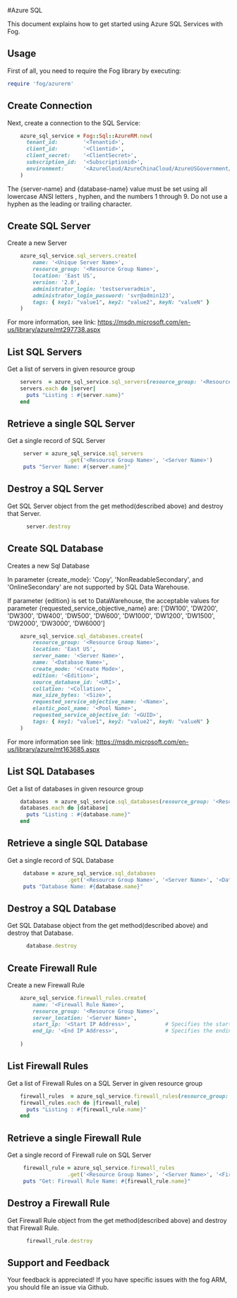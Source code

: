 #Azure SQL

This document explains how to get started using Azure SQL Services with Fog.

## Usage

First of all, you need to require the Fog library by executing:

```ruby
require 'fog/azurerm'
```

## Create Connection

Next, create a connection to the SQL Service:

```ruby
    azure_sql_service = Fog::Sql::AzureRM.new(
      tenant_id:        '<Tenantid>',                                                      # Tenant id of Azure Active Directory Application
      client_id:        '<Clientid>',                                                      # Client id of Azure Active Directory Application
      client_secret:    '<ClientSecret>',                                                  # Client Secret of Azure Active Directory Application
      subscription_id:  '<Subscriptionid>',                                                # Subscription id of an Azure Account
      environment:      '<AzureCloud/AzureChinaCloud/AzureUSGovernment/AzureGermanCloud>'  # Azure cloud environment. Default is AzureCloud.
    )
```

The {server-name} and {database-name} value must be set using all lowercase ANSI letters , hyphen, and the numbers 1 through 9. Do not use a hyphen as the leading or trailing character.


## Create SQL Server

Create a new Server

```ruby
    azure_sql_service.sql_servers.create(
        name: '<Unique Server Name>',
        resource_group: '<Resource Group Name>',
        location: 'East US',
        version: '2.0',                                                                     # Specifies the version of the Azure server. The acceptable value are: '2.0' or '12.0'
        administrator_login: 'testserveradmin',                                             # Specifies the name of the SQL administrator.
        administrator_login_password: 'svr@admin123',                                       # Specifies the password of the SQL administrator.
        tags: { key1: "value1", key2: "value2", keyN: "valueN" }                            # [Optional]
    )
```
For more information, see link: https://msdn.microsoft.com/en-us/library/azure/mt297738.aspx

## List SQL Servers
Get a list of servers in given resource group
```ruby
    servers  = azure_sql_service.sql_servers(resource_group: '<Resource Group Name>')
    servers.each do |server|
      puts "Listing : #{server.name}"
    end
```

## Retrieve a single SQL Server

Get a single record of SQL Server

```ruby
     server = azure_sql_service.sql_servers
                   .get('<Resource Group Name>', '<Server Name>')
     puts "Server Name: #{server.name}"
```

## Destroy a SQL Server

Get SQL Server object from the get method(described above) and destroy that Server.

```ruby
      server.destroy
```

## Create SQL Database

Creates a new Sql Database

In parameter {create_mode}: 'Copy', 'NonReadableSecondary', and 'OnlineSecondary' are not supported by SQL Data Warehouse.

If parameter {edition} is set to DataWarehouse, the acceptable values for parameter {requested_service_objective_name} are: ['DW100', 'DW200', 'DW300', 'DW400', 'DW500', 'DW600', 'DW1000', 'DW1200', 'DW1500', 'DW2000', 'DW3000', 'DW6000'] 

```ruby
    azure_sql_service.sql_databases.create(
        resource_group: '<Resource Group Name>',
        location: 'East US',
        server_name: '<Server Name>',
        name: '<Database Name>',
        create_mode: '<Create Mode>',                                                       # Optional. Specifies the type of database to create. The default value is Default. The acceptable values are: [Copy, Default, NonReadableSecondary, OnlineSecondary, PointInTimeRestore, PointInTimeRestore, Restore]
        edition: '<Edition>',                                                               # Conditional. Specifies the edition of the database. If createMode is set to Default, then this value must be specified. The acceptable value are: [Basic, Standard, Premium, DataWarehouse]
        source_database_id: '<URI>',                                                        # Conditional. Specifies the URI of the source database. If createMode is not set to Default, then this value must be specified.
        collation: '<Collation>',                                                           # Conditional. Specifies the name of the collation. If createMode is set to Default, then this value must be specified. 
        max_size_bytes: '<Size>',                                                           # Conditional. Specifies the maximum size to which the database may grow. If createMode is set to Default, then this value must be specified.
        requested_service_objective_name: '<Name>',                                         # Conditional. Specifies the requested service level of the database. If requestedServiceObjectiveId is specified, then this value must not be specified. The acceptable value are: [Basic, S0, S1, S2, S3, P1, P2, P4, P6, P11, ElasticPool]
        elastic_pool_name: '<Pool Name>',                                                   # Conditional. Specifies the name of the elastic database pool. If requestedServiceObjectiveId or requestedServiceObjectiveName is set to ElasticPool, then this value must be specified.
        requested_service_objective_id: '<GUID>',                                           # Conditional. Specifies the identifier of the requested service level. If requestedServiceObjectiveName is specified, then this value must not be specified.
        tags: { key1: "value1", key2: "value2", keyN: "valueN" }                            # [Optional]
    )
```
For more information see link: https://msdn.microsoft.com/en-us/library/azure/mt163685.aspx  

## List SQL Databases
Get a list of databases in given resource group

```ruby
    databases  = azure_sql_service.sql_databases(resource_group: '<Resource Group Name>', server_name: '<Server Name>')
    databases.each do |database|
      puts "Listing : #{database.name}"
    end
```

## Retrieve a single SQL Database

Get a single record of SQL Database

```ruby
     database = azure_sql_service.sql_databases
                   .get('<Resource Group Name>', '<Server Name>', '<Database Name>')
     puts "Database Name: #{database.name}"
```

## Destroy a SQL Database

Get SQL Database object from the get method(described above) and destroy that Database.

```ruby
      database.destroy
```

## Create Firewall Rule

Create a new Firewall Rule

```ruby
    azure_sql_service.firewall_rules.create(
        name: '<Firewall Rule Name>',
        resource_group: '<Resource Group Name>',
        server_location: '<Server Name>',
        start_ip: '<Start IP Address>',           # Specifies the starting IP address to allow through the firewall.
        end_ip: '<End IP Address>',               # Specifies the ending IP address to allow through the firewall.
        
    )
```

## List Firewall Rules
Get a list of Firewall Rules on a SQL Server in given resource group
```ruby
    firewall_rules  = azure_sql_service.firewall_rules(resource_group: '<Resource Group Name>', server_name: '<Server Name>')
    firewall_rules.each do |firewall_rule|
      puts "Listing : #{firewall_rule.name}"
    end
```

## Retrieve a single Firewall Rule
Get a single record of Firewall rule on SQL Server
```ruby
     firewall_rule = azure_sql_service.firewall_rules
                   .get('<Resource Group Name>', '<Server Name>', '<Firewall Rule Name>')
     puts "Get: Firewall Rule Name: #{firewall_rule.name}"
```

## Destroy a Firewall Rule
Get Firewall Rule object from the get method(described above) and destroy that Firewall Rule.

```ruby
      firewall_rule.destroy
```


## Support and Feedback
Your feedback is appreciated! If you have specific issues with the fog ARM, you should file an issue via Github.
